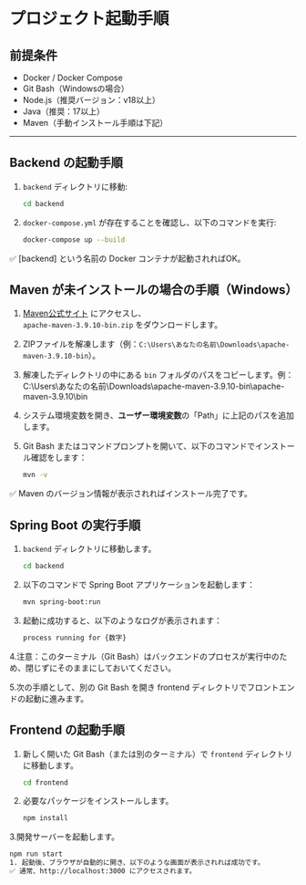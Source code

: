 # プロジェクト起動手順

## 前提条件

- Docker / Docker Compose
- Git Bash（Windowsの場合）
- Node.js（推奨バージョン：v18以上）
- Java（推奨：17以上）
- Maven（手動インストール手順は下記）

---

## Backend の起動手順

1. `backend` ディレクトリに移動:

   ```bash
   cd backend
2. `docker-compose.yml` が存在することを確認し、以下のコマンドを実行:
   
   ```bash
   docker-compose up --build

✅ [backend] という名前の Docker コンテナが起動されればOK。


## Maven が未インストールの場合の手順（Windows）

1. [Maven公式サイト](https://maven.apache.org/download.cgi) にアクセスし、  
   `apache-maven-3.9.10-bin.zip` をダウンロードします。

2. ZIPファイルを解凍します（例：`C:\Users\あなたの名前\Downloads\apache-maven-3.9.10-bin`）。

3. 解凍したディレクトリの中にある `bin` フォルダのパスをコピーします。例：C:\Users\あなたの名前\Downloads\apache-maven-3.9.10-bin\apache-maven-3.9.10\bin


4. システム環境変数を開き、**ユーザー環境変数**の「Path」に上記のパスを追加します。

5. Git Bash またはコマンドプロンプトを開いて、以下のコマンドでインストール確認をします：

   ```bash
   mvn -v

✅ Maven のバージョン情報が表示されればインストール完了です。


## Spring Boot の実行手順

1. `backend` ディレクトリに移動します。

   ```bash
   cd backend
2. 以下のコマンドで Spring Boot アプリケーションを起動します：

   ```bash
   mvn spring-boot:run

3. 起動に成功すると、以下のようなログが表示されます：

   ```bash
   process running for {数字}
4.注意：このターミナル（Git Bash）はバックエンドのプロセスが実行中のため、閉じずにそのままにしておいてください。

5.次の手順として、別の Git Bash を開き frontend ディレクトリでフロントエンドの起動に進みます。


## Frontend の起動手順

1. 新しく開いた Git Bash（または別のターミナル）で `frontend` ディレクトリに移動します。

   ```bash
   cd frontend
2. 必要なパッケージをインストールします。

   ```bash
   npm install
3.開発サーバーを起動します。

   ```bash
   npm run start
1. 起動後、ブラウザが自動的に開き、以下のような画面が表示されれば成功です。
✅ 通常、http://localhost:3000 にアクセスされます。



